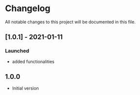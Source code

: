 # Changelog
All notable changes to this project will be documented in this file.

## [1.0.1] - 2021-01-11
### Launched
- added functionalities

## 1.0.0
- Initial version